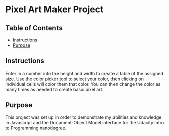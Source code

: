 # Pixel Art Maker Project

## Table of Contents

* [Instructions](#instructions)
* [Purpose](#purpose)

## Instructions

Enter in a number into the height and width to create a table of the assigned size. Use the color picker tool to select your color, then clicking on individual cells will color them that color. You can then change the color as many times as needed to create basic pixel art.

## Purpose

This project was set up in order to demonstrate my abilities and knowledge in Javascript and the Document-Object Model interface for the Udacity Intro to Programming nanodegree.
